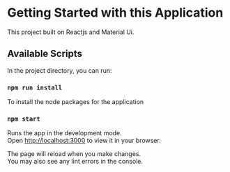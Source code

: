 # Getting Started with this Application

This project built on Reactjs and Material Ui.

## Available Scripts

In the project directory, you can run:

### `npm run install`

To install the node packages for the application

### `npm start`

Runs the app in the development mode.\
Open [http://localhost:3000](http://localhost:3000) to view it in your browser.

The page will reload when you make changes.\
You may also see any lint errors in the console.

